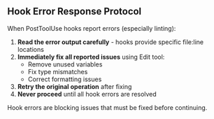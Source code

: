 ## Hook Error Response Protocol

When PostToolUse hooks report errors (especially linting):

1. **Read the error output carefully** - hooks provide specific file:line locations
2. **Immediately fix all reported issues** using Edit tool:
   - Remove unused variables
   - Fix type mismatches
   - Correct formatting issues
3. **Retry the original operation** after fixing
4. **Never proceed** until all hook errors are resolved

Hook errors are blocking issues that must be fixed before continuing.